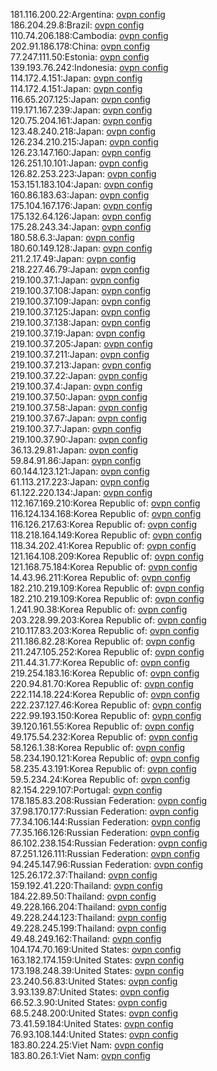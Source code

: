 181.116.200.22:Argentina: [ovpn config](vpn/181_116_200_22.ovpn)  
186.204.29.8:Brazil: [ovpn config](vpn/186_204_29_8.ovpn)  
110.74.206.188:Cambodia: [ovpn config](vpn/110_74_206_188.ovpn)  
202.91.186.178:China: [ovpn config](vpn/202_91_186_178.ovpn)  
77.247.111.50:Estonia: [ovpn config](vpn/77_247_111_50.ovpn)  
139.193.76.242:Indonesia: [ovpn config](vpn/139_193_76_242.ovpn)  
114.172.4.151:Japan: [ovpn config](vpn/114_172_4_151.ovpn)  
114.172.4.151:Japan: [ovpn config](vpn/114_172_4_151.ovpn)  
116.65.207.125:Japan: [ovpn config](vpn/116_65_207_125.ovpn)  
119.171.167.239:Japan: [ovpn config](vpn/119_171_167_239.ovpn)  
120.75.204.161:Japan: [ovpn config](vpn/120_75_204_161.ovpn)  
123.48.240.218:Japan: [ovpn config](vpn/123_48_240_218.ovpn)  
126.234.210.215:Japan: [ovpn config](vpn/126_234_210_215.ovpn)  
126.23.147.160:Japan: [ovpn config](vpn/126_23_147_160.ovpn)  
126.251.10.101:Japan: [ovpn config](vpn/126_251_10_101.ovpn)  
126.82.253.223:Japan: [ovpn config](vpn/126_82_253_223.ovpn)  
153.151.183.104:Japan: [ovpn config](vpn/153_151_183_104.ovpn)  
160.86.183.63:Japan: [ovpn config](vpn/160_86_183_63.ovpn)  
175.104.167.176:Japan: [ovpn config](vpn/175_104_167_176.ovpn)  
175.132.64.126:Japan: [ovpn config](vpn/175_132_64_126.ovpn)  
175.28.243.34:Japan: [ovpn config](vpn/175_28_243_34.ovpn)  
180.58.6.3:Japan: [ovpn config](vpn/180_58_6_3.ovpn)  
180.60.149.128:Japan: [ovpn config](vpn/180_60_149_128.ovpn)  
211.2.17.49:Japan: [ovpn config](vpn/211_2_17_49.ovpn)  
218.227.46.79:Japan: [ovpn config](vpn/218_227_46_79.ovpn)  
219.100.37.1:Japan: [ovpn config](vpn/219_100_37_1.ovpn)  
219.100.37.108:Japan: [ovpn config](vpn/219_100_37_108.ovpn)  
219.100.37.109:Japan: [ovpn config](vpn/219_100_37_109.ovpn)  
219.100.37.125:Japan: [ovpn config](vpn/219_100_37_125.ovpn)  
219.100.37.138:Japan: [ovpn config](vpn/219_100_37_138.ovpn)  
219.100.37.19:Japan: [ovpn config](vpn/219_100_37_19.ovpn)  
219.100.37.205:Japan: [ovpn config](vpn/219_100_37_205.ovpn)  
219.100.37.211:Japan: [ovpn config](vpn/219_100_37_211.ovpn)  
219.100.37.213:Japan: [ovpn config](vpn/219_100_37_213.ovpn)  
219.100.37.22:Japan: [ovpn config](vpn/219_100_37_22.ovpn)  
219.100.37.4:Japan: [ovpn config](vpn/219_100_37_4.ovpn)  
219.100.37.50:Japan: [ovpn config](vpn/219_100_37_50.ovpn)  
219.100.37.58:Japan: [ovpn config](vpn/219_100_37_58.ovpn)  
219.100.37.67:Japan: [ovpn config](vpn/219_100_37_67.ovpn)  
219.100.37.7:Japan: [ovpn config](vpn/219_100_37_7.ovpn)  
219.100.37.90:Japan: [ovpn config](vpn/219_100_37_90.ovpn)  
36.13.29.81:Japan: [ovpn config](vpn/36_13_29_81.ovpn)  
59.84.91.86:Japan: [ovpn config](vpn/59_84_91_86.ovpn)  
60.144.123.121:Japan: [ovpn config](vpn/60_144_123_121.ovpn)  
61.113.217.223:Japan: [ovpn config](vpn/61_113_217_223.ovpn)  
61.122.220.134:Japan: [ovpn config](vpn/61_122_220_134.ovpn)  
112.167.169.210:Korea Republic of: [ovpn config](vpn/112_167_169_210.ovpn)  
116.124.134.168:Korea Republic of: [ovpn config](vpn/116_124_134_168.ovpn)  
116.126.217.63:Korea Republic of: [ovpn config](vpn/116_126_217_63.ovpn)  
118.218.164.149:Korea Republic of: [ovpn config](vpn/118_218_164_149.ovpn)  
118.34.202.41:Korea Republic of: [ovpn config](vpn/118_34_202_41.ovpn)  
121.164.108.209:Korea Republic of: [ovpn config](vpn/121_164_108_209.ovpn)  
121.168.75.184:Korea Republic of: [ovpn config](vpn/121_168_75_184.ovpn)  
14.43.96.211:Korea Republic of: [ovpn config](vpn/14_43_96_211.ovpn)  
182.210.219.109:Korea Republic of: [ovpn config](vpn/182_210_219_109.ovpn)  
182.210.219.109:Korea Republic of: [ovpn config](vpn/182_210_219_109.ovpn)  
1.241.90.38:Korea Republic of: [ovpn config](vpn/1_241_90_38.ovpn)  
203.228.99.203:Korea Republic of: [ovpn config](vpn/203_228_99_203.ovpn)  
210.117.83.203:Korea Republic of: [ovpn config](vpn/210_117_83_203.ovpn)  
211.186.82.28:Korea Republic of: [ovpn config](vpn/211_186_82_28.ovpn)  
211.247.105.252:Korea Republic of: [ovpn config](vpn/211_247_105_252.ovpn)  
211.44.31.77:Korea Republic of: [ovpn config](vpn/211_44_31_77.ovpn)  
219.254.183.16:Korea Republic of: [ovpn config](vpn/219_254_183_16.ovpn)  
220.94.81.70:Korea Republic of: [ovpn config](vpn/220_94_81_70.ovpn)  
222.114.18.224:Korea Republic of: [ovpn config](vpn/222_114_18_224.ovpn)  
222.237.127.46:Korea Republic of: [ovpn config](vpn/222_237_127_46.ovpn)  
222.99.193.150:Korea Republic of: [ovpn config](vpn/222_99_193_150.ovpn)  
39.120.161.55:Korea Republic of: [ovpn config](vpn/39_120_161_55.ovpn)  
49.175.54.232:Korea Republic of: [ovpn config](vpn/49_175_54_232.ovpn)  
58.126.1.38:Korea Republic of: [ovpn config](vpn/58_126_1_38.ovpn)  
58.234.190.121:Korea Republic of: [ovpn config](vpn/58_234_190_121.ovpn)  
58.235.43.191:Korea Republic of: [ovpn config](vpn/58_235_43_191.ovpn)  
59.5.234.24:Korea Republic of: [ovpn config](vpn/59_5_234_24.ovpn)  
82.154.229.107:Portugal: [ovpn config](vpn/82_154_229_107.ovpn)  
178.185.83.208:Russian Federation: [ovpn config](vpn/178_185_83_208.ovpn)  
37.98.170.177:Russian Federation: [ovpn config](vpn/37_98_170_177.ovpn)  
77.34.106.144:Russian Federation: [ovpn config](vpn/77_34_106_144.ovpn)  
77.35.166.126:Russian Federation: [ovpn config](vpn/77_35_166_126.ovpn)  
86.102.238.154:Russian Federation: [ovpn config](vpn/86_102_238_154.ovpn)  
87.251.126.111:Russian Federation: [ovpn config](vpn/87_251_126_111.ovpn)  
94.245.147.96:Russian Federation: [ovpn config](vpn/94_245_147_96.ovpn)  
125.26.172.37:Thailand: [ovpn config](vpn/125_26_172_37.ovpn)  
159.192.41.220:Thailand: [ovpn config](vpn/159_192_41_220.ovpn)  
184.22.89.50:Thailand: [ovpn config](vpn/184_22_89_50.ovpn)  
49.228.166.204:Thailand: [ovpn config](vpn/49_228_166_204.ovpn)  
49.228.244.123:Thailand: [ovpn config](vpn/49_228_244_123.ovpn)  
49.228.245.199:Thailand: [ovpn config](vpn/49_228_245_199.ovpn)  
49.48.249.162:Thailand: [ovpn config](vpn/49_48_249_162.ovpn)  
104.174.70.169:United States: [ovpn config](vpn/104_174_70_169.ovpn)  
163.182.174.159:United States: [ovpn config](vpn/163_182_174_159.ovpn)  
173.198.248.39:United States: [ovpn config](vpn/173_198_248_39.ovpn)  
23.240.56.83:United States: [ovpn config](vpn/23_240_56_83.ovpn)  
3.93.139.87:United States: [ovpn config](vpn/3_93_139_87.ovpn)  
66.52.3.90:United States: [ovpn config](vpn/66_52_3_90.ovpn)  
68.5.248.200:United States: [ovpn config](vpn/68_5_248_200.ovpn)  
73.41.59.184:United States: [ovpn config](vpn/73_41_59_184.ovpn)  
76.93.108.144:United States: [ovpn config](vpn/76_93_108_144.ovpn)  
183.80.224.25:Viet Nam: [ovpn config](vpn/183_80_224_25.ovpn)  
183.80.26.1:Viet Nam: [ovpn config](vpn/183_80_26_1.ovpn)  
